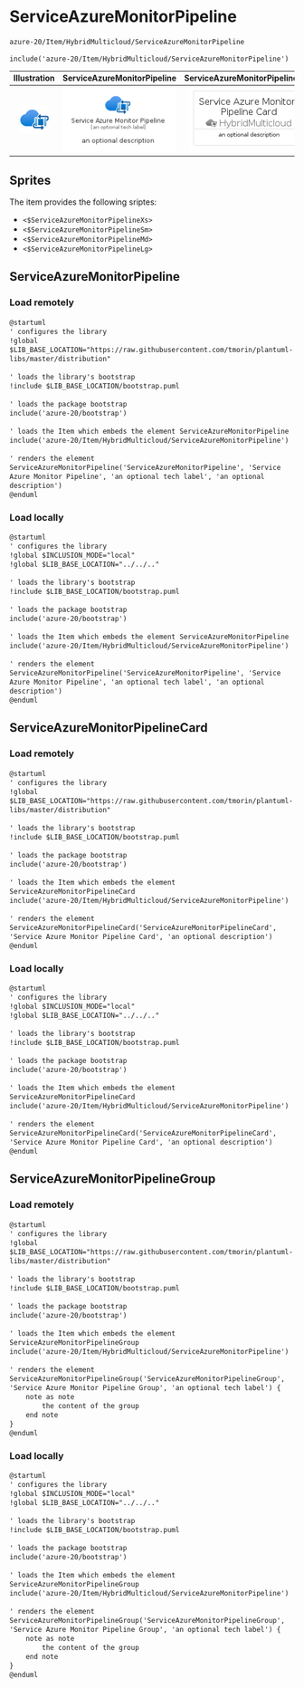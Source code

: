 # ServiceAzureMonitorPipeline


```text
azure-20/Item/HybridMulticloud/ServiceAzureMonitorPipeline
```

```text
include('azure-20/Item/HybridMulticloud/ServiceAzureMonitorPipeline')
```



| Illustration | ServiceAzureMonitorPipeline | ServiceAzureMonitorPipelineCard | ServiceAzureMonitorPipelineGroup |
| :---: | :---: | :---: | :---: |
| ![illustration for Illustration](../../../azure-20/Item/HybridMulticloud/ServiceAzureMonitorPipeline.png) | ![illustration for ServiceAzureMonitorPipeline](../../../azure-20/Item/HybridMulticloud/ServiceAzureMonitorPipeline.Local.png) | ![illustration for ServiceAzureMonitorPipelineCard](../../../azure-20/Item/HybridMulticloud/ServiceAzureMonitorPipelineCard.Local.png) | ![illustration for ServiceAzureMonitorPipelineGroup](../../../azure-20/Item/HybridMulticloud/ServiceAzureMonitorPipelineGroup.Local.png) |



## Sprites
The item provides the following sriptes:

- `<$ServiceAzureMonitorPipelineXs>`
- `<$ServiceAzureMonitorPipelineSm>`
- `<$ServiceAzureMonitorPipelineMd>`
- `<$ServiceAzureMonitorPipelineLg>`





## ServiceAzureMonitorPipeline

### Load remotely
```plantuml
@startuml
' configures the library
!global $LIB_BASE_LOCATION="https://raw.githubusercontent.com/tmorin/plantuml-libs/master/distribution"

' loads the library's bootstrap
!include $LIB_BASE_LOCATION/bootstrap.puml

' loads the package bootstrap
include('azure-20/bootstrap')

' loads the Item which embeds the element ServiceAzureMonitorPipeline
include('azure-20/Item/HybridMulticloud/ServiceAzureMonitorPipeline')

' renders the element
ServiceAzureMonitorPipeline('ServiceAzureMonitorPipeline', 'Service Azure Monitor Pipeline', 'an optional tech label', 'an optional description')
@enduml
```

### Load locally
```plantuml
@startuml
' configures the library
!global $INCLUSION_MODE="local"
!global $LIB_BASE_LOCATION="../../.."

' loads the library's bootstrap
!include $LIB_BASE_LOCATION/bootstrap.puml

' loads the package bootstrap
include('azure-20/bootstrap')

' loads the Item which embeds the element ServiceAzureMonitorPipeline
include('azure-20/Item/HybridMulticloud/ServiceAzureMonitorPipeline')

' renders the element
ServiceAzureMonitorPipeline('ServiceAzureMonitorPipeline', 'Service Azure Monitor Pipeline', 'an optional tech label', 'an optional description')
@enduml
```

## ServiceAzureMonitorPipelineCard

### Load remotely
```plantuml
@startuml
' configures the library
!global $LIB_BASE_LOCATION="https://raw.githubusercontent.com/tmorin/plantuml-libs/master/distribution"

' loads the library's bootstrap
!include $LIB_BASE_LOCATION/bootstrap.puml

' loads the package bootstrap
include('azure-20/bootstrap')

' loads the Item which embeds the element ServiceAzureMonitorPipelineCard
include('azure-20/Item/HybridMulticloud/ServiceAzureMonitorPipeline')

' renders the element
ServiceAzureMonitorPipelineCard('ServiceAzureMonitorPipelineCard', 'Service Azure Monitor Pipeline Card', 'an optional description')
@enduml
```

### Load locally
```plantuml
@startuml
' configures the library
!global $INCLUSION_MODE="local"
!global $LIB_BASE_LOCATION="../../.."

' loads the library's bootstrap
!include $LIB_BASE_LOCATION/bootstrap.puml

' loads the package bootstrap
include('azure-20/bootstrap')

' loads the Item which embeds the element ServiceAzureMonitorPipelineCard
include('azure-20/Item/HybridMulticloud/ServiceAzureMonitorPipeline')

' renders the element
ServiceAzureMonitorPipelineCard('ServiceAzureMonitorPipelineCard', 'Service Azure Monitor Pipeline Card', 'an optional description')
@enduml
```

## ServiceAzureMonitorPipelineGroup

### Load remotely
```plantuml
@startuml
' configures the library
!global $LIB_BASE_LOCATION="https://raw.githubusercontent.com/tmorin/plantuml-libs/master/distribution"

' loads the library's bootstrap
!include $LIB_BASE_LOCATION/bootstrap.puml

' loads the package bootstrap
include('azure-20/bootstrap')

' loads the Item which embeds the element ServiceAzureMonitorPipelineGroup
include('azure-20/Item/HybridMulticloud/ServiceAzureMonitorPipeline')

' renders the element
ServiceAzureMonitorPipelineGroup('ServiceAzureMonitorPipelineGroup', 'Service Azure Monitor Pipeline Group', 'an optional tech label') {
    note as note
        the content of the group
    end note
}
@enduml
```

### Load locally
```plantuml
@startuml
' configures the library
!global $INCLUSION_MODE="local"
!global $LIB_BASE_LOCATION="../../.."

' loads the library's bootstrap
!include $LIB_BASE_LOCATION/bootstrap.puml

' loads the package bootstrap
include('azure-20/bootstrap')

' loads the Item which embeds the element ServiceAzureMonitorPipelineGroup
include('azure-20/Item/HybridMulticloud/ServiceAzureMonitorPipeline')

' renders the element
ServiceAzureMonitorPipelineGroup('ServiceAzureMonitorPipelineGroup', 'Service Azure Monitor Pipeline Group', 'an optional tech label') {
    note as note
        the content of the group
    end note
}
@enduml
```

